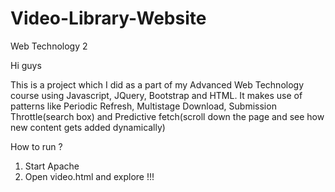 # Video-Library-Website
Web Technology 2

Hi guys

This is a project which I did as a part of my Advanced Web Technology course using Javascript, JQuery, Bootstrap and HTML. 
It makes use of patterns like Periodic Refresh, Multistage Download, Submission Throttle(search box) and Predictive fetch(scroll down the page and see how new content gets added dynamically)

How to run ?
1. Start Apache
2. Open video.html and explore !!!

